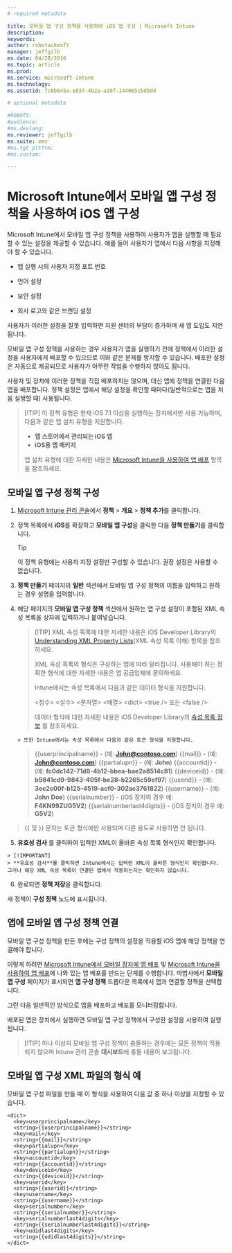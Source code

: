 ```yaml
---
# required metadata

title: 모바일 앱 구성 정책을 사용하여 iOS 앱 구성 | Microsoft Intune
description:
keywords:
author: robstackmsft
manager: jeffgilb
ms.date: 04/28/2016
ms.topic: article
ms.prod:
ms.service: microsoft-intune
ms.technology:
ms.assetid: fc6b645a-e837-4b2a-a10f-144065cbd8dd

# optional metadata

#ROBOTS:
#audience:
#ms.devlang:
ms.reviewer: jeffgilb
ms.suite: ems
#ms.tgt_pltfrm:
#ms.custom:

---
```


# Microsoft Intune에서 모바일 앱 구성 정책을 사용하여 iOS 앱 구성
Microsoft Intune에서 모바일 앱 구성 정책을 사용하여 사용자가 앱을 실행할 때 필요할 수 있는 설정을 제공할 수 있습니다. 예를 들어 사용자가 앱에서 다음 사항을 지정해야 할 수 있습니다.

-   앱 실행 시의 사용자 지정 포트 번호

-   언어 설정

-   보안 설정

-   회사 로고와 같은 브랜딩 설정

사용자가 이러한 설정을 잘못 입력하면 지원 센터의 부담이 증가하며 새 앱 도입도 지연됩니다.

모바일 앱 구성 정책을 사용하는 경우 사용자가 앱을 실행하기 전에 정책에서 이러한 설정을 사용자에게 배포할 수 있으므로 이와 같은 문제를 방지할 수 있습니다. 배포한 설정은 자동으로 제공되므로 사용자가 아무런 작업을 수행하지 않아도 됩니다.

사용자 및 장치에 이러한 정책을 직접 배포하지는 않으며, 대신 앱에 정책을 연결한 다음 앱을 배포합니다. 정책 설정은 앱에서 해당 설정을 확인할 때마다(일반적으로는 앱을 처음 실행할 때) 사용됩니다.

> [!TIP] 이 정책 유형은 현재 iOS 7.1 이상을 실행하는 장치에서만 사용 가능하며, 다음과 같은 앱 설치 유형을 지원합니다.
> 
> -   **앱 스토어에서 관리되는 iOS 앱**
> -   **iOS용 앱 패키지**
> 
> 앱 설치 유형에 대한 자세한 내용은 [Microsoft Intune을 사용하여 앱 배포](deploy-apps.md) 항목을 참조하세요.

## 모바일 앱 구성 정책 구성

1.  [Microsoft Intune 관리 콘솔](https://manage.microsoft.com)에서 **정책** &gt; **개요** &gt; **정책 추가**를 클릭합니다.

2.  정책 목록에서 **iOS**를 확장하고 **모바일 앱 구성**을 클릭한 다음 **정책 만들기**를 클릭합니다.

    > [!TIP]
    > 이 정책 유형에는 사용자 지정 설정만 구성할 수 있습니다. 권장 설정은 사용할 수 없습니다.

3.   **정책 만들기** 페이지의 **일반** 섹션에서 모바일 앱 구성 정책의 이름을 입력하고 원하는 경우 설명을 입력합니다.

4.  해당 페이지의 **모바일 앱 구성 정책** 섹션에서 원하는 앱 구성 설정이 포함된 XML 속성 목록을 상자에 입력하거나 붙여넣습니다.

    > [!TIP] XML 속성 목록에 대한 자세한 내용은 iOS Developer Library의 [Understanding XML Property Lists](https://developer.apple.com/library/ios/documentation/Cocoa/Conceptual/PropertyLists/UnderstandXMLPlist/UnderstandXMLPlist.html)(XML 속성 목록 이해) 항목을 참조하세요.
    > 
    > XML 속성 목록의 형식은 구성하는 앱에 따라 달라집니다. 사용해야 하는 정확한 형식에 대한 자세한 내용은 앱 공급업체에 문의하세요.
    > 
    > Intune에서는 속성 목록에서 다음과 같은 데이터 형식을 지원합니다.
    > 
    > &lt;정수&gt;
    > &lt;실수&gt;
    > &lt;문자열&gt;
    > &lt;배열&gt;
    > &lt;dict&gt;
    > &lt;true /&gt; 또는 &lt;false /&gt;
    > 
    > 데이터 형식에 대한 자세한 내용은 iOS Developer Library의 [속성 목록 정보](https://developer.apple.com/library/ios/documentation/Cocoa/Conceptual/PropertyLists/AboutPropertyLists/AboutPropertyLists.html) 를 참조하세요.
    >
        > 또한 Intune에서는 속성 목록에서 다음과 같은 토큰 형식을 지원합니다.
    >    
    > \{\{userprincipalname\}\} - (예: **John@contoso.com**) \{\{mail\}\} - (예: **John@contoso.com**) \{\{partialupn\}\} - (예: **John**) \{\{accountid\}\} - (예: **fc0dc142-71d8-4b12-bbea-bae2a8514c81**) \{\{deviceid\}\} - (예: **b9841cd9-9843-405f-be28-b2265c59ef97**) \{\{userid\}\} - (예: **3ec2c00f-b125-4519-acf0-302ac3761822**) \{\{username\}\} - (예: **John Doe**) \{\{serialnumber\}\} - (iOS 장치의 경우 예: **F4KN99ZUG5V2**) \{\{serialnumberlast4digits\}\} - (iOS 장치의 경우 예: **G5V2**)
>
> \{\{ 및 \}\} 문자는 토큰 형식에만 사용되며 다른 용도로 사용하면 안 됩니다.




5.   **유효성 검사** 를 클릭하여 입력한 XML이 올바른 속성 목록 형식인지 확인합니다.

    > [!IMPORTANT]
    > **유효성 검사**를 클릭하면 Intune에서는 입력한 XML이 올바른 형식인지 확인합니다. 그러나 해당 XML 속성 목록이 연결된 앱에서 작동하는지는 확인하지 않습니다.

6.  완료되면 **정책 저장**을 클릭합니다.

새 정책이 **구성 정책** 노드에 표시됩니다.

## 앱에 모바일 앱 구성 정책 연결
모바일 앱 구성 정책을 만든 후에는 구성 정책의 설정을 적용할 iOS 앱에 해당 정책을 연결해야 합니다.

이렇게 하려면 [Microsoft Intune에서 모바일 장치에 앱 배포](add-apps-for-mobile-devices-in-microsoft-intune.md) 및 [Microsoft Intune을 사용하여 앱 배포](deploy-apps-in-microsoft-intune.md)에 나와 있는 앱 배포를 만드는 단계를 수행합니다. 마법사에서 **모바일 앱 구성** 페이지가 표시되면 **앱 구성 정책** 드롭다운 목록에서 앱과 연결할 정책을 선택합니다.

그런 다음 일반적인 방식으로 앱을 배포하고 배포를 모니터링합니다.

배포된 앱은 장치에서 실행하면 모바일 앱 구성 정책에서 구성한 설정을 사용하여 실행됩니다.

> [!TIP] 하나 이상의 모바일 앱 구성 정책이 충돌하는 경우에는 모든 정책이 적용되지 않으며 Intune 관리 콘솔 **대시보드**에 충돌 내용이 보고됩니다.

## 모바일 앱 구성 XML 파일의 형식 예

모바일 앱 구성 파일을 만들 때 이 형식을 사용하여 다음 값 중 하나 이상을 지정할 수 있습니다.

```
<dict>
  <key>userprincipalname</key>
  <string>{{userprincipalname}}</string>
  <key>mail</key>
  <string>{{mail}}</string>
  <key>partialupn</key>
  <string>{{partialupn}}</string>
  <key>accountid</key>
  <string>{{accountid}}</string>
  <key>deviceid</key>
  <string>{{deviceid}}</string>
  <key>userid</key>
  <string>{{userid}}</string>
  <key>username</key>
  <string>{{username}}</string>
  <key>serialnumber</key>
  <string>{{serialnumber}}</string>
  <key>serialnumberlast4digits</key>
  <string>{{serialnumberlast4digits}}</string>
  <key>udidlast4digits</key>
  <string>{{udidlast4digits}}</string>
</dict>

```




<!--HONumber=May16_HO2-->



